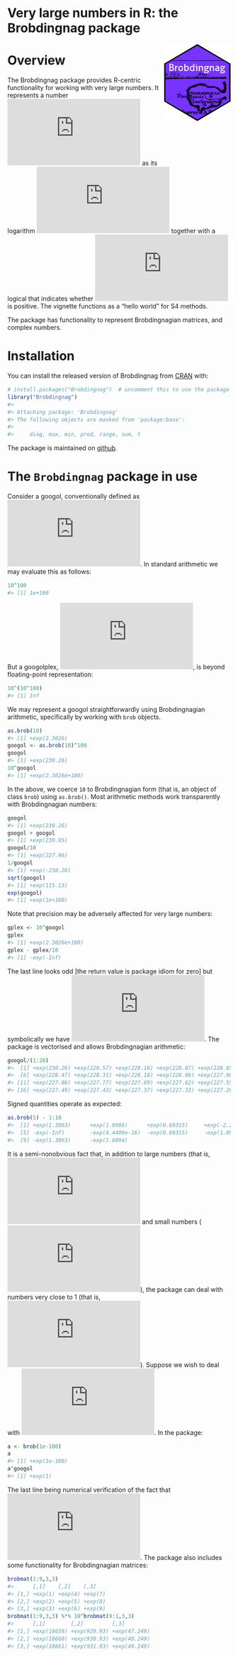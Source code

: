 Very large numbers in R: the Brobdingnag package
================

<!-- README.md is generated from README.Rmd. Please edit that file -->

<img src="man/figures/brobdingnag.png" width = "150" align="right" />

<!-- badges: start --
[![CRAN_Status_Badge](https://www.r-pkg.org/badges/version/Brobdingnag?color=green)](https://cran.r-project.org/package=Brobdingnag)
<!-- badges: end -->

# Overview

The Brobdingnag package provides R-centric functionality for working
with very large numbers. It represents a number
![x](https://latex.codecogs.com/png.latex?x "x") as its logarithm
![\\log\\left\|x\\right\|](https://latex.codecogs.com/png.latex?%5Clog%5Cleft%7Cx%5Cright%7C "\log\left|x\right|")
together with a logical that indicates whether
![x](https://latex.codecogs.com/png.latex?x "x") is positive. The
vignette functions as a “hello world” for S4 methods.

The package has functionality to represent Brobdingnagian matrices, and
complex numbers.

# Installation

You can install the released version of Brobdingnag from
[CRAN](https://CRAN.R-project.org) with:

``` r
# install.packages("Brobdingnag")  # uncomment this to use the package
library("Brobdingnag")
#> 
#> Attaching package: 'Brobdingnag'
#> The following objects are masked from 'package:base':
#> 
#>     diag, max, min, prod, range, sum, t
```

The package is maintained on
[github](https://github.com/RobinHankin/Brobdingnag).

# The `Brobdingnag` package in use

Consider a googol, conventionally defined as
![10^{100}](https://latex.codecogs.com/png.latex?10%5E%7B100%7D "10^{100}").
In standard arithmetic we may evaluate this as follows:

``` r
10^100
#> [1] 1e+100
```

But a googolplex,
![10^{10^{100}}](https://latex.codecogs.com/png.latex?10%5E%7B10%5E%7B100%7D%7D "10^{10^{100}}"),
is beyond floating-point representation:

``` r
10^(10^100)
#> [1] Inf
```

We may represent a googol straightforwardly using Brobdingnagian
arithmetic, specifically by working with `brob` objects.

``` r
as.brob(10)
#> [1] +exp(2.3026)
googol <- as.brob(10)^100
googol
#> [1] +exp(230.26)
10^googol
#> [1] +exp(2.3026e+100)
```

In the above, we coerce `10` to Brobdingnagian form (that is, an object
of class `brob`) using `as.brob()`. Most arithmetic methods work
transparently with Brobdingnagian numbers:

``` r
googol
#> [1] +exp(230.26)
googol + googol
#> [1] +exp(230.95)
googol/10
#> [1] +exp(227.96)
1/googol
#> [1] +exp(-230.26)
sqrt(googol)
#> [1] +exp(115.13)
exp(googol)
#> [1] +exp(1e+100)
```

Note that precision may be adversely affected for very large numbers:

``` r
gplex <- 10^googol
gplex
#> [1] +exp(2.3026e+100)
gplex - gplex/10
#> [1] -exp(-Inf)
```

The last line looks odd \[the return value is package idiom for zero\]
but symbolically we have
![10^{10^{100}}/10=10^{10^{100}-1}\\simeq 10^{10^{100}}](https://latex.codecogs.com/png.latex?10%5E%7B10%5E%7B100%7D%7D%2F10%3D10%5E%7B10%5E%7B100%7D-1%7D%5Csimeq%2010%5E%7B10%5E%7B100%7D%7D "10^{10^{100}}/10=10^{10^{100}-1}\simeq 10^{10^{100}}").
The package is vectorised and allows Brobdingnagian arithmetic:

``` r
googol/(1:20)
#>  [1] +exp(230.26) +exp(229.57) +exp(229.16) +exp(228.87) +exp(228.65)
#>  [6] +exp(228.47) +exp(228.31) +exp(228.18) +exp(228.06) +exp(227.96)
#> [11] +exp(227.86) +exp(227.77) +exp(227.69) +exp(227.62) +exp(227.55)
#> [16] +exp(227.49) +exp(227.43) +exp(227.37) +exp(227.31) +exp(227.26)
```

Signed quantities operate as expected:

``` r
as.brob(5) - 1:10
#>  [1] +exp(1.3863)      +exp(1.0986)      +exp(0.69315)     +exp(-2.2204e-16)
#>  [5] -exp(-Inf)        -exp(4.4409e-16)  -exp(0.69315)     -exp(1.0986)     
#>  [9] -exp(1.3863)      -exp(1.6094)
```

It is a semi-nonobvious fact that, in addition to large numbers (that
is,
![x\\colon\\left\|x\\right\|\\gg 1](https://latex.codecogs.com/png.latex?x%5Ccolon%5Cleft%7Cx%5Cright%7C%5Cgg%201 "x\colon\left|x\right|\gg 1")
and small numbers
(![x\\colon\\left\|x\\right\|\\ll 1](https://latex.codecogs.com/png.latex?x%5Ccolon%5Cleft%7Cx%5Cright%7C%5Cll%201 "x\colon\left|x\right|\ll 1")),
the package can deal with numbers very close to 1 (that is,
![x\\colon\\left\|x-1\\right\|\\ll 1](https://latex.codecogs.com/png.latex?x%5Ccolon%5Cleft%7Cx-1%5Cright%7C%5Cll%201 "x\colon\left|x-1\right|\ll 1")).
Suppose we wish to deal with
![e^{10^{-100}}\\simeq 1+10^{-100}](https://latex.codecogs.com/png.latex?e%5E%7B10%5E%7B-100%7D%7D%5Csimeq%201%2B10%5E%7B-100%7D "e^{10^{-100}}\simeq 1+10^{-100}").
In the package:

``` r
a <- brob(1e-100)
a
#> [1] +exp(1e-100)
a^googol
#> [1] +exp(1)
```

The last line being numerical verification of the fact that
![\\left(1+10^{-100}\\right)^{10^{100}}\\simeq e=2.718+](https://latex.codecogs.com/png.latex?%5Cleft%281%2B10%5E%7B-100%7D%5Cright%29%5E%7B10%5E%7B100%7D%7D%5Csimeq%20e%3D2.718%2B "\left(1+10^{-100}\right)^{10^{100}}\simeq e=2.718+").
The package also includes some functionality for Brobdingnagian
matrices:

``` r
brobmat(1:9,3,3)
#>      [,1]    [,2]    [,3]   
#> [1,] +exp(1) +exp(4) +exp(7)
#> [2,] +exp(2) +exp(5) +exp(8)
#> [3,] +exp(3) +exp(6) +exp(9)
brobmat(1:9,3,3) %*% 10^brobmat(9:1,3,3)
#>      [,1]        [,2]         [,3]        
#> [1,] +exp(18659) +exp(929.93) +exp(47.249)
#> [2,] +exp(18660) +exp(930.93) +exp(48.249)
#> [3,] +exp(18661) +exp(931.93) +exp(49.249)
```
